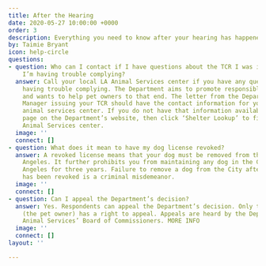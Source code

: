 ```yaml
---
title: After the Hearing
date: 2020-05-27 10:00:00 +0000
order: 3
description: Everything you need to know after your hearing has happened.
by: Taimie Bryant
icon: help-circle
questions:
- question: Who can I contact if I have questions about the TCR I was issued or if
    I’m having trouble complying?
  answer: Call your local LA Animal Services center if you have any questions or are
    having trouble complying. The Department aims to promote responsible pet ownership
    and wants to help pet owners to that end. The letter from the Department General
    Manager issuing your TCR should have the contact information for your neighborhood’s
    animal services center. If you do not have that information available, go to this
    page on the Department’s website, then click ‘Shelter Lookup’ to find your local
    Animal Services center.
  image: ''
  connect: []
- question: What does it mean to have my dog license revoked?
  answer: A revoked license means that your dog must be removed from the City of Los
    Angeles. It further prohibits you from maintaining any dog in the City of Los
    Angeles for three years. Failure to remove a dog from the City after its license
    has been revoked is a criminal misdemeanor.
  image: ''
  connect: []
- question: Can I appeal the Department’s decision?
  answer: Yes. Respondents can appeal the Department’s decision. Only the Respondent
    (the pet owner) has a right to appeal. Appeals are heard by the Department of
    Animal Services’ Board of Commissioners. MORE INFO
  image: ''
  connect: []
layout: ''

---
```

